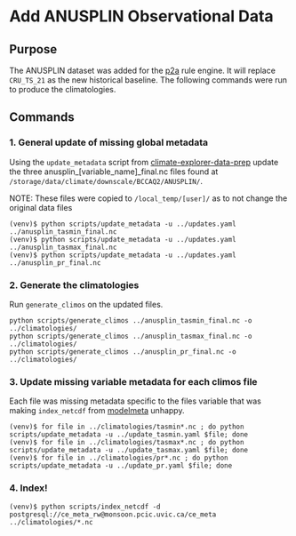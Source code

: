 # Add ANUSPLIN Observational Data

## Purpose
The ANUSPLIN dataset was added for the [p2a](https://github.com/pacificclimate/p2a-rule-engine) rule engine.  It will replace `CRU_TS_21` as the new historical baseline.  The following commands were run to produce the climatologies.

## Commands

### 1. General update of missing global metadata

Using the `update_metadata` script from [climate-explorer-data-prep](https://github.com/pacificclimate/climate-explorer-data-prep) update the three anusplin\_[variable_name]\_final.nc files found at `/storage/data/climate/downscale/BCCAQ2/ANUSPLIN/`.

NOTE: These files were copied to `/local_temp/[user]/` as to not change the original data files

```
(venv)$ python scripts/update_metadata -u ../updates.yaml ../anusplin_tasmin_final.nc
(venv)$ python scripts/update_metadata -u ../updates.yaml ../anusplin_tasmax_final.nc
(venv)$ python scripts/update_metadata -u ../updates.yaml ../anusplin_pr_final.nc
```

### 2. Generate the climatologies

Run `generate_climos` on the updated files.

```
python scripts/generate_climos ../anusplin_tasmin_final.nc -o ../climatologies/
python scripts/generate_climos ../anusplin_tasmax_final.nc -o ../climatologies/
python scripts/generate_climos ../anusplin_pr_final.nc -o ../climatologies/
```

### 3. Update missing variable metadata for each climos file

Each file was missing metadata specific to the files variable that was making `index_netcdf` from [modelmeta](https://github.com/pacificclimate/modelmeta) unhappy.

```
(venv)$ for file in ../climatologies/tasmin*.nc ; do python scripts/update_metadata -u ../update_tasmin.yaml $file; done
(venv)$ for file in ../climatologies/tasmax*.nc ; do python scripts/update_metadata -u ../update_tasmax.yaml $file; done
(venv)$ for file in ../climatologies/pr*.nc ; do python scripts/update_metadata -u ../update_pr.yaml $file; done
```

### 4. Index!

```
(venv)$ python scripts/index_netcdf -d postgresql://ce_meta_rw@monsoon.pcic.uvic.ca/ce_meta ../climatologies/*.nc
```
